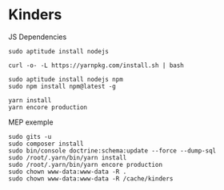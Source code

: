 Kinders
====

JS Dependencies

    sudo aptitude install nodejs
    
    curl -o- -L https://yarnpkg.com/install.sh | bash
    
    sudo aptitude install nodejs npm
    sudo npm install npm@latest -g

    yarn install
    yarn encore production


MEP exemple

    sudo gits -u
    sudo composer install
    sudo bin/console doctrine:schema:update --force --dump-sql
    sudo /root/.yarn/bin/yarn install
    sudo /root/.yarn/bin/yarn encore production
    sudo chown www-data:www-data -R .
    sudo chown www-data:www-data -R /cache/kinders
